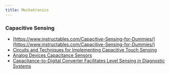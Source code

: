 ```yaml
---
title: Mechatronics
---
```


### Capacitive Sensing

* [https://www.instructables.com/Capacitive-Sensing-for-Dummies/](https://www.instructables.com/Capacitive-Sensing-for-Dummies/)
* [Circuits and Techniques for Implementing Capacitive Touch Sensing ](https://www.allaboutcircuits.com/technical-articles/circuits-and-techniques-for-implementing-capacitive-touch-sensing/)
* [Analog Devices Capacitance Sensors](https://www.analog.com/en/analog-dialogue/articles/capacitance-to-digital-converter-technology-healthcare.html)
* [Capacitance-to-Digital Converter Facilitates Level Sensing in Diagnostic Systems](https://www.analog.com/en/analog-dialogue/articles/cdc-facilitates-level-sensing-in-diagnostic-systems.html)
